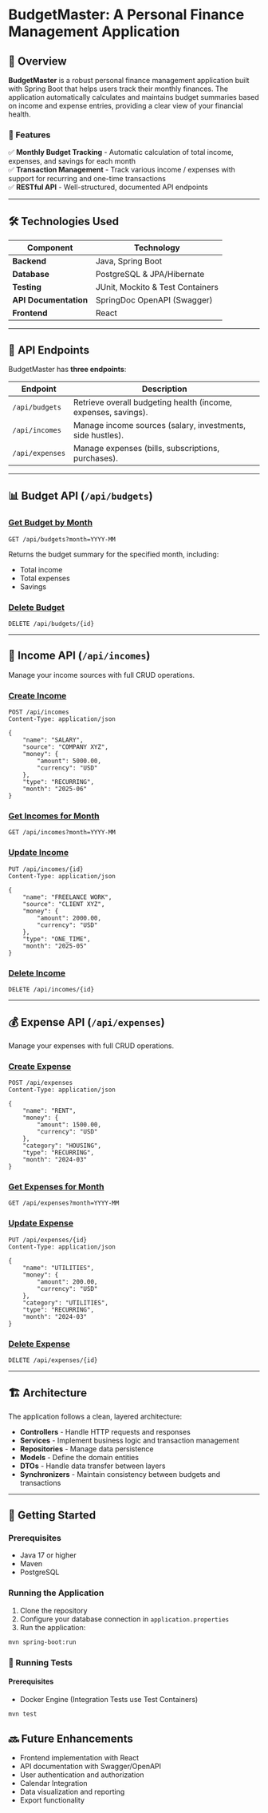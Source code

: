 # **BudgetMaster: A Personal Finance Management Application**

## **📌 Overview**
**BudgetMaster** is a robust personal finance management application built with Spring Boot that helps users track their monthly finances. The application automatically calculates and maintains budget summaries based on income and expense entries, providing a clear view of your financial health.

### **🚀 Features**
✅ **Monthly Budget Tracking** - Automatic calculation of total income, expenses, and savings for each month  
✅ **Transaction Management** - Track various income / expenses with support for recurring and one-time transactions  
✅ **RESTful API** - Well-structured, documented API endpoints

---

## **🛠️ Technologies Used**
| Component | Technology |
|-----------|------------|
| **Backend** | Java, Spring Boot |
| **Database** | PostgreSQL & JPA/Hibernate |
| **Testing** | JUnit, Mockito & Test Containers |
| **API Documentation** | SpringDoc OpenAPI (Swagger) |
| **Frontend** | React |

---

## **📡 API Endpoints**
BudgetMaster has **three endpoints**:  

| Endpoint | Description |
|----------|-------------|
| `/api/budgets` | Retrieve overall budgeting health (income, expenses, savings). |
| `/api/incomes` | Manage income sources (salary, investments, side hustles). |
| `/api/expenses` | Manage expenses (bills, subscriptions, purchases). |

---

## **📊 Budget API (`/api/budgets`)**  
  
### <ins>Get Budget by Month</ins>

```http
GET /api/budgets?month=YYYY-MM
```
Returns the budget summary for the specified month, including:
- Total income
- Total expenses
- Savings

### <ins>Delete Budget</ins>
```http
DELETE /api/budgets/{id}
```

---

## **💸 Income API (`/api/incomes`)**  
Manage your income sources with full CRUD operations.

### <ins>Create Income</ins>
```http
POST /api/incomes
Content-Type: application/json

{
    "name": "SALARY",
    "source": "COMPANY XYZ",
    "money": {
        "amount": 5000.00,
        "currency": "USD"
    },
    "type": "RECURRING",
    "month": "2025-06"
}
```

### <ins>Get Incomes for Month</ins>
```http
GET /api/incomes?month=YYYY-MM
```

### <ins>Update Income</ins>
```http
PUT /api/incomes/{id}
Content-Type: application/json

{
    "name": "FREELANCE WORK",
    "source": "CLIENT XYZ",
    "money": {
        "amount": 2000.00,
        "currency": "USD"
    },
    "type": "ONE_TIME",
    "month": "2025-05"
}
```

### <ins>Delete Income</ins>
```http
DELETE /api/incomes/{id}
```

---

## **💰 Expense API (`/api/expenses`)**  
Manage your expenses with full CRUD operations.

### <ins>Create Expense</ins>
```http
POST /api/expenses
Content-Type: application/json

{
    "name": "RENT",
    "money": {
        "amount": 1500.00,
        "currency": "USD"
    },
    "category": "HOUSING",
    "type": "RECURRING",
    "month": "2024-03"
}
```

### <ins>Get Expenses for Month</ins>
```http
GET /api/expenses?month=YYYY-MM
```

### <ins>Update Expense</ins>
```http
PUT /api/expenses/{id}
Content-Type: application/json

{
    "name": "UTILITIES",
    "money": {
        "amount": 200.00,
        "currency": "USD"
    },
    "category": "UTILITIES",
    "type": "RECURRING",
    "month": "2024-03"
}
```

### <ins>Delete Expense</ins>
```http
DELETE /api/expenses/{id}
```

---

## **🏗️ Architecture**
The application follows a clean, layered architecture:
- **Controllers** - Handle HTTP requests and responses
- **Services** - Implement business logic and transaction management
- **Repositories** - Manage data persistence
- **Models** - Define the domain entities
- **DTOs** - Handle data transfer between layers
- **Synchronizers** - Maintain consistency between budgets and transactions

---

## **🚀 Getting Started**

### Prerequisites
- Java 17 or higher
- Maven
- PostgreSQL

### Running the Application
1. Clone the repository
2. Configure your database connection in `application.properties`
3. Run the application:
```bash
mvn spring-boot:run
```

### **🧪 Running Tests**  

#### Prerequisites
- Docker Engine (Integration Tests use Test Containers)

```bash
mvn test
```

## 🔜 Future Enhancements
- Frontend implementation with React
- API documentation with Swagger/OpenAPI
- User authentication and authorization
- Calendar Integration
- Data visualization and reporting
- Export functionality